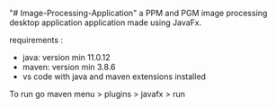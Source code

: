 "# Image-Processing-Application" 
a PPM and PGM image processing desktop application application made using JavaFx.

requirements :
- java: version min 11.0.12
- maven: version min 3.8.6
- vs code with java and maven extensions installed

To run go maven menu > plugins > javafx > run
